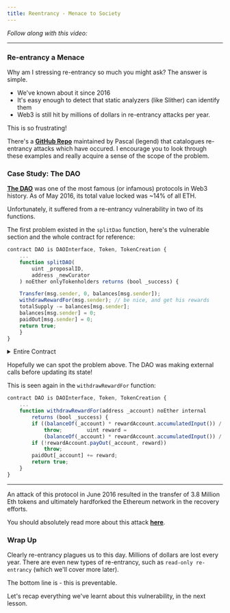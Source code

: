 ```yaml
---
title: Reentrancy - Menace to Society
---
```


_Follow along with this video:_

---

### Re-entrancy a Menace

Why am I stressing re-entrancy so much you might ask? The answer is simple.

- We've known about it since 2016
- It's easy enough to detect that static analyzers (like Slither) can identify them
- Web3 is still hit by millions of dollars in re-entrancy attacks per year.

This is so frustrating!

There's a [**GitHub Repo**](https://github.com/pcaversaccio/reentrancy-attacks) maintained by Pascal (legend) that catalogues re-entrancy attacks which have occured. I encourage you to look through these examples and really acquire a sense of the scope of the problem.

### Case Study: The DAO

[**The DAO**](https://en.wikipedia.org/wiki/The_DAO) was one of the most famous (or infamous) protocols in Web3 history. As of May 2016, its total value locked was ~14% of all ETH.

Unfortunately, it suffered from a re-entrancy vulnerability in two of its functions.

The first problem existed in the `splitDao` function, here's the vulnerable section and the whole contract for reference:

```js
contract DAO is DAOInterface, Token, TokenCreation {
    ...
    function splitDAO(
        uint _proposalID,
        address _newCurator
    ) noEther onlyTokenholders returns (bool _success) {

    Transfer(msg.sender, 0, balances[msg.sender]);
    withdrawRewardFor(msg.sender); // be nice, and get his rewards
    totalSupply -= balances[msg.sender];
    balances[msg.sender] = 0;
    paidOut[msg.sender] = 0;
    return true;
    }
}
```

<details>
<summary>Entire Contract</summary>

```js
contract DAO is DAOInterface, Token, TokenCreation {
    function splitDAO(
        uint _proposalID,
        address _newCurator
    ) noEther onlyTokenholders returns (bool _success) {        Proposal p = proposals[_proposalID];        // Sanity check        if (now < p.votingDeadline  // has the voting deadline arrived?
            //The request for a split expires XX days after the voting deadline
            || now > p.votingDeadline + splitExecutionPeriod
            // Does the new Curator address match?
            || p.recipient != _newCurator
            // Is it a new curator proposal?
            || !p.newCurator
            // Have you voted for this split?
            || !p.votedYes[msg.sender]
            // Did you already vote on another proposal?
            || (blocked[msg.sender] != _proposalID && blocked[msg.sender] != 0) )  {
            throw;
        }        // If the new DAO doesn't exist yet, create the new DAO and store the
        // current split data
        if (address(p.splitData[0].newDAO) == 0) {
            p.splitData[0].newDAO = createNewDAO(_newCurator);
            // Call depth limit reached, etc.
            if (address(p.splitData[0].newDAO) == 0)
                throw;
            // should never happen
            if (this.balance < sumOfProposalDeposits)
                throw;
            p.splitData[0].splitBalance = actualBalance();
            p.splitData[0].rewardToken = rewardToken[address(this)];
            p.splitData[0].totalSupply = totalSupply;
            p.proposalPassed = true;
        }        // Move ether and assign new Tokens
        uint fundsToBeMoved =
            (balances[msg.sender] * p.splitData[0].splitBalance) /
            p.splitData[0].totalSupply;
        if (p.splitData[0].newDAO.createTokenProxy.value(fundsToBeMoved)(msg.sender) == false)
            throw;        // Assign reward rights to new DAO
        uint rewardTokenToBeMoved =
            (balances[msg.sender] * p.splitData[0].rewardToken) / p.splitData[0].totalSupply;        uint paidOutToBeMoved = DAOpaidOut[address(this)] * rewardTokenToBeMoved /
            rewardToken[address(this)];        rewardToken[address(p.splitData[0].newDAO)] += rewardTokenToBeMoved;
        if (rewardToken[address(this)] < rewardTokenToBeMoved)
            throw;
        rewardToken[address(this)] -= rewardTokenToBeMoved;        DAOpaidOut[address(p.splitData[0].newDAO)] += paidOutToBeMoved;
        if (DAOpaidOut[address(this)] < paidOutToBeMoved)
            throw;
        DAOpaidOut[address(this)] -= paidOutToBeMoved;        // Burn DAO Tokens
        Transfer(msg.sender, 0, balances[msg.sender]);
        withdrawRewardFor(msg.sender); // be nice, and get his rewards
        totalSupply -= balances[msg.sender];
        balances[msg.sender] = 0;
        paidOut[msg.sender] = 0;
        return true;
    }
}
```

</details>


Hopefully we can spot the problem above. The DAO was making external calls before updating its state!

This is seen again in the `withdrawRewardFor` function:

```js
contract DAO is DAOInterface, Token, TokenCreation {
    ...
    function withdrawRewardFor(address _account) noEther internal
        returns (bool _success) {
        if ((balanceOf(_account) * rewardAccount.accumulatedInput()) / totalSupply < paidOut[_account])
            throw;        uint reward =
            (balanceOf(_account) * rewardAccount.accumulatedInput()) / totalSupply - paidOut[_account];
        if (!rewardAccount.payOut(_account, reward))
            throw;
        paidOut[_account] += reward;
        return true;
    }
}
```

---

An attack of this protocol in June 2016 resulted in the transfer of 3.8 Million Eth tokens and ultimately hardforked the Ethereum network in the recovery efforts.

You should absolutely read more about this attack [**here**](https://medium.com/@zhongqiangc/smart-contract-reentrancy-thedao-f2da1d25180c).

### Wrap Up

Clearly re-entrancy plagues us to this day. Millions of dollars are lost every year. There are even new types of re-entrancy, such as `read-only re-entrancy` (which we'll cover more later).

The bottom line is - this is preventable.

Let's recap everything we've learnt about this vulnerability, in the next lesson.
